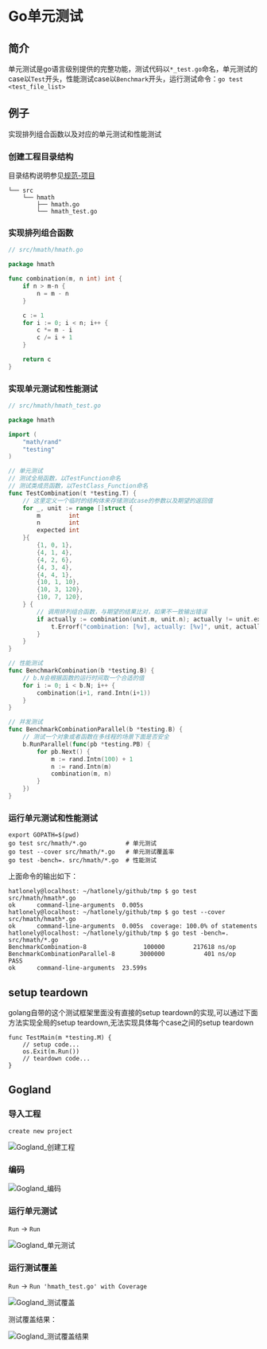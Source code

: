 Go单元测试
==========

简介
----

单元测试是go语言级别提供的完整功能，测试代码以`*_test.go`命名，单元测试的case以`Test`开头，性能测试case以`Benchmark`开头，运行测试命令：`go test <test_file_list>`


例子
----

实现排列组合函数以及对应的单元测试和性能测试

### 创建工程目录结构

目录结构说明参见[规范-项目](规范-项目.md)

```
└── src
    └── hmath
        ├── hmath.go
        └── hmath_test.go
```

### 实现排列组合函数

``` go
// src/hmath/hmath.go

package hmath

func combination(m, n int) int {
    if n > m-n {
        n = m - n
    }

    c := 1
    for i := 0; i < n; i++ {
        c *= m - i
        c /= i + 1
    }

    return c
}
```

### 实现单元测试和性能测试

``` go
// src/hmath/hmath_test.go

package hmath

import (
    "math/rand"
    "testing"
)

// 单元测试
// 测试全局函数，以TestFunction命名
// 测试类成员函数，以TestClass_Function命名
func TestCombination(t *testing.T) {
    // 这里定义一个临时的结构体来存储测试case的参数以及期望的返回值
    for _, unit := range []struct {
        m        int
        n        int
        expected int
    }{
        {1, 0, 1},
        {4, 1, 4},
        {4, 2, 6},
        {4, 3, 4},
        {4, 4, 1},
        {10, 1, 10},
        {10, 3, 120},
        {10, 7, 120},
    } {
        // 调用排列组合函数，与期望的结果比对，如果不一致输出错误
        if actually := combination(unit.m, unit.n); actually != unit.expected {
            t.Errorf("combination: [%v], actually: [%v]", unit, actually)
        }
    }
}

// 性能测试
func BenchmarkCombination(b *testing.B) {
    // b.N会根据函数的运行时间取一个合适的值
    for i := 0; i < b.N; i++ {
        combination(i+1, rand.Intn(i+1))
    }
}

// 并发测试
func BenchmarkCombinationParallel(b *testing.B) {
    // 测试一个对象或者函数在多线程的场景下面是否安全
    b.RunParallel(func(pb *testing.PB) {
        for pb.Next() {
            m := rand.Intn(100) + 1
            n := rand.Intn(m)
            combination(m, n)
        }
    })
}

```

### 运行单元测试和性能测试

``` shell
export GOPATH=$(pwd)
go test src/hmath/*.go           # 单元测试
go test --cover src/hmath/*.go   # 单元测试覆盖率
go test -bench=. src/hmath/*.go  # 性能测试
```

上面命令的输出如下：
``` shell
hatlonely@localhost: ~/hatlonely/github/tmp $ go test src/hmath/hmath*.go
ok      command-line-arguments  0.005s
hatlonely@localhost: ~/hatlonely/github/tmp $ go test --cover src/hmath/hmath*.go
ok      command-line-arguments  0.005s  coverage: 100.0% of statements
hatlonely@localhost: ~/hatlonely/github/tmp $ go test -bench=. src/hmath/*.go
BenchmarkCombination-8                100000        217618 ns/op
BenchmarkCombinationParallel-8       3000000           401 ns/op
PASS
ok      command-line-arguments  23.599s
```

setup teardown
--------------

golang自带的这个测试框架里面没有直接的setup teardown的实现,可以通过下面方法实现全局的setup teardown,无法实现具体每个case之间的setup teardown

```
func TestMain(m *testing.M) {
	// setup code...
	os.Exit(m.Run())
	// teardown code...
}
```

Gogland
-------

### 导入工程

`create new project`

![Gogland_创建工程](img/Gogland_创建工程.png)

### 编码

![Gogland_编码](img/Gogland_编码.png)

### 运行单元测试

`Run` -> `Run`

![Gogland_单元测试](img/Gogland_单元测试.png)

### 运行测试覆盖

`Run` -> `Run 'hmath_test.go' with Coverage`

![Gogland_测试覆盖](img/Gogland_测试覆盖.png)

测试覆盖结果：

![Gogland_测试覆盖结果](img/Gogland_测试覆盖结果.png)





